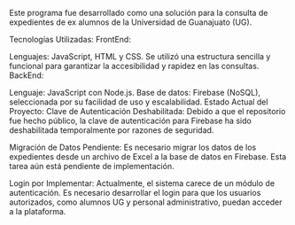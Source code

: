 Este programa fue desarrollado como una solución para la consulta de expedientes de ex alumnos de la Universidad de Guanajuato (UG).

Tecnologías Utilizadas:
FrontEnd:

Lenguajes: JavaScript, HTML y CSS.
Se utilizó una estructura sencilla y funcional para garantizar la accesibilidad y rapidez en las consultas.
BackEnd:

Lenguaje: JavaScript con Node.js.
Base de datos: Firebase (NoSQL), seleccionada por su facilidad de uso y escalabilidad.
Estado Actual del Proyecto:
Clave de Autenticación Deshabilitada:
Debido a que el repositorio fue hecho público, la clave de autenticación para Firebase ha sido deshabilitada temporalmente por razones de seguridad.

Migración de Datos Pendiente:
Es necesario migrar los datos de los expedientes desde un archivo de Excel a la base de datos en Firebase. Esta tarea aún está pendiente de implementación.

Login por Implementar:
Actualmente, el sistema carece de un módulo de autenticación. Es necesario desarrollar el login para que los usuarios autorizados, como alumnos UG y personal administrativo, puedan acceder a la plataforma.

